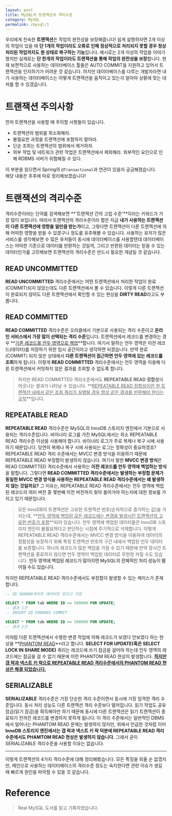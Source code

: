 ```yaml
---
layout: post
title: MySQL의 트랜잭션과 격리수준
category: MySQL
permalink: /mysql/1
---
```


우리에게 친숙한 **트랜잭션**은 작업의 완전성을 보장해줍니다! 쉽게 설명하자면 2개 이상의 작업이 있을 때 **단 1개의 작업이라도 오류로 인해 정상적으로 처리되지 못할 경우 정상 처리된 작업까지도 원 상태로 복구하는 기능**입니다. 예시로는 2개 이상의 작업을 이야기 했지만 실제로는 **단 한개의 작업이라도 트랜잭션을 통해 작업의 완전성을 보장**합니다. 현재 보편적으로 사용하는 데이터베이스 툴들은 AUTO COMMIT을 지원하고 있어서 트랜잭션을 인지하기가 어려운 것 같습니다. 하지만 데이터베이스를 다루는 개발자라면 내가 사용하는 데이터베이스는 어떻게 트랜잭션을 움직이고 있는지 알아야 상황에 맞는 대처를 할 수 있겠습니다.

# 트랜잭션 주의사항
먼저 트랜잭션을 사용할 때 주의할 사항들이 있습니다.

- 트랜잭션의 범위를 최소화해라.
- 불필요한 과정을 트랜잭션에 포함하지 말아라.
- 단순 조희는 트랜잭션의 범위에서 제거하자.
- 외부 작업 및 네트워크 관련 작업은 트랜잭션에서 제외해라. 외부적인 요인으로 인해 RDBMS 서버가 위험해질 수 있다.

이 부분을 읽으면서 Spring의 `@Transactional`과 연관이 있을지 궁금해졌습니다.   
해당 내용은 추후에 따로 정리해보겠습니다!

# 트랜잭션의 격리수준
격리수준이라는 단어를 검색해보면 **'트랜잭션 간의 고립 수준'**이라는 키워드가 가장 많이 보입니다. 따라서 트랜잭션의 격리수준이라 함은 지금 **내가 사용하는 트랜잭션이 다른 트랜잭션에 영향을 얼만큼 받는가**이고, 그렇다면 트랜잭션이 다른 트랜잭션에 의해 어떠한 영향을 받을 수 있겠구나 정도를 유추해볼 수 있습니다. 사용하는 유저가 많은 서비스를 생각해보면 수 많은 유저들이 동시에 데이터베이스를 사용할텐데 데이터베이스는 어떠한 기준으로 데이터를 반환하는 것일까, 그리고 반환된 데이터는 믿을 수 있는 데이터인가를 고민해보면 트랜잭션의 격리수준은 반드시 필요한 개념일 것 같습니다.

## READ UNCOMMITTED
**READ UNCOMMITTED** 격리수준에서는 어떤 트랜잭션에서 처리한 작업이 완료(COMMIT)되지 않았는데도 다른 트랜잭션에서 볼 수 있습니다. 이렇게 다른 트랜잭션이 완료되지 않아도 다른 트랜잭션에서 확인할 수 있는 현상을 **DIRTY READ**라고도 부릅니다. 
    
## READ COMMITTED
**READ COMMITTED** 격리수준은 오라클에서 기본으로 사용되는 격리 수준이고 **온라인 서비스에서 가장 많이 선택되는 격리 수준**입니다. 트랜잭션에서 레코드를 변경하는 경우 **<u>기존 레코드를 언두 영역으로 백업</u>**합니다. 여기서 말하는 언두 영역은 이전 레코드(데이터)를 저장하기 위한 임시 공간이라고 생각하면 되겠습니다. 만약 완료(COMMIT) 되지 않은 상태에서 **다른 트랜잭션이 접근하면 언두 영역에 있는 레코드를 조회**하게 됩니다. 이렇게 **READ COMMITTED** 격리수준에서는 언두 영역을 이용해 다른 트랜잭션에서 커밋하지 않은 결과를 조회할 수 없도록 합니다.   

> 하지만 READ COMMITTED 격리수준에서도 **REPEATABLE READ 정합성**에 어긋나는 결과가 나타날 수 있습니다. **<u>REPEATABLE READ 정합성이란 한 트랜잭션 내에서 같은 조회 쿼리가 실행될 경우 항상 같은 결과를 반환해야 한다는 규칙</u>**입니다.    
    
## REPEATABLE READ
**REPEATABLE READ** 격리수준은 MySQL의 InnoDB 스토리지 엔진에서 기본으로 사용되는 격리수준입니다. 바이너리 로그를 가진 MySQL에서는 최소 REPEATABLE READ 격리수준 이상을 사용해야 합니다. 바이너리 로그가 주로 복제나 복구 시에 사용하기 때문입니다. 당연히 복제나 복구 시에 사용되는 로그는 정확성이 중요하겠죠? REPEATABLE READ 격리 수준에서는 MVCC 변경 방식을 이용하기 때문에 REPEATABLE READ 부정합이 발생하지 않습니다. 여기서 말한 **MVCC 변경 방식**은 READ COMMITTED 격리수준에서 사용하는 **이전 레코드를 언두 영역에 백업하는 방식**을 말합니다. 그렇다면 **READ COMMITTED 격리수준에서는 발생하는 부정합 문제가 동일한 MVCC 변경 방식을 사용하는 REPEATABLE READ 격리수준에서는 왜 발생하지 않는 것일까요?** 그 이유는, REPEATABLE READ 격리수준에서는 언두 영역에 백업된 레코드의 여러 버전 중 몇번째 이전 버전까지 찾아 들어가야 하는지에 대한 정보를 가지고 있기 때문입니다.   

> 모든 InnoDB의 트랜잭션은 고유한 트랜잭션 번호(순차적으로 증가하는 값)을 가지는데, **<u>언두 영역에 백업된 모든 레코드에는 변경을 발생시킨 트랜잭션의 고유한 번호가 포함</u>**되어 있습니다. 언두 영역에 백업된 데이터들은 InnoDB 스토리지 엔진이 불필요하다고 판단하는 시점에 주기적으로 삭제합니다. 이렇게 REPEATABLE READ 격리수준에서는 MVCC 변경 방식을 이용하여 데이터의 정합성을 보장하기 위해 특정 트랜잭션 번호의 구간 내에서 백업된 언두 데이터를 보존합니다. 하나의 레코드가 많은 백업을 가질 수 있기 때문에 만약 장시간 트랜잭션을 종료하지 않으면 언두 영역이 백업된 데이터로 무한정 커질 수도 있습니다. **언두 영역에 백업된 레코드가 많아지면 MySQL의 전체적인 처리 성능이 떨어질 수도 있습니다.**   

하지만 REPEATABLE READ 격리수준에서도 부정합이 발생할 수 있는 케이스가 존재합니다.   

```sql
-- ID 500000까지의 데이터만 있다고 가정

SELECT * FROM tab WHERE ID >= 500000 FOR UPDATE;
-- 결과 1건
-- INSERT ID 5000001 COMMIT

SELECT * FROM tab WHERE ID >= 500000 FOR UPDATE;
-- 결과 2건
```

이처럼 다른 트랜잭션에서 수행한 변경 작업에 의해 레코드가 보였다 안보였다 하는 현상을 **<u>PHANTOM READ</u>**라고 합니다. **SELECT FOR UPDATE(혹은 SELECT LOCK IN SHARE MODE)** 쿼리는 레코드에 쓰기 잠금을 걸어야 하는데 언두 영역의 레코드에는 잠금을 걸 수 없기 때문에 이런 PHANTOM READ 현상이 발생합니다. **<u>하지만 갭 락과 넥스트 키 락으로 REPEATABLE READ 격리수준에서의 PHANTOM READ 현상은 해결 되었습니다.</u>**
    
## SERIALIZABLE
**SERIALIZABLE** 격리수준은 가장 단순한 격리 수준이면서 동시에 가장 엄격한 격리 수준입니다. 동시 처리 성능도 다른 트랜잭션 격리 수준보다 떨어집니다. 읽기 작업도 공유 잠금(읽기 잠금)을 획득해야만 하기 때문에 동시에 다른 트랜잭션은 읽기 트랜잭션이 종료되기 전까진 레코드를 변경하지 못하게 됩니다. 이 격리 수준에서는 일반적인 DBMS에서 일어나는 PHAMTOM READ 문제는 발생하지 않지만, 위에서 언급한 것처럼 이미 **InnoDB 스토리지 엔진에서는 갭 락과 넥스트 키 락 덕분에 REPEATABLE READ 격리 수준에서도 PHAMTOM READ 현상은 발생하지 않습니다.** 그래서 굳이 SERIALIZABLE 격리수준을 사용할 이유는 없습니다.   

---
이렇게 트랜잭션의 4가지 격리수준에 대해 정리해봤습니다. 모든 특징을 외울 순 없겠지만, 메인으로 사용하는 데이터베이스의 격리수준 정도는 숙지한다면 관련 이슈가 생길 때 빠르게 원인을 파악할 수 있을 것 같습니다.

# Reference
> Real MySQL 도서를 읽고 기록하였습니다.
